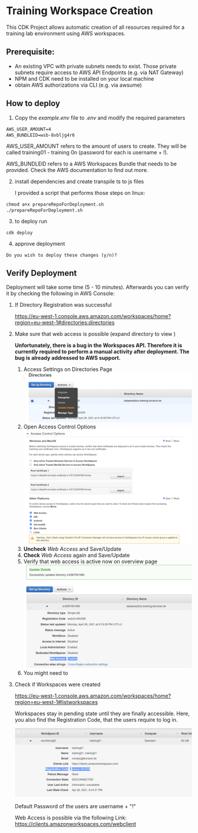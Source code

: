 # Training Workspace Creation

This CDK Project allows automatic creation of all resources required for a training lab environment using AWS workspaces.

## Prerequisite:
- An existing VPC with private subnets needs to exist. Those private subnets require access to AWS API Endpoints (e.g. via NAT Gateway)
- NPM and CDK need to be installed on your local machine
- obtain AWS authorizations via CLI (e.g. via awsume)

## How to deploy
1. Copy the *example.env* file to *.env* and modify the required parameters
```
AWS_USER_AMOUNT=4
AWS_BUNDLEID=wsb-8vbljg4r6
```

AWS_USER_AMOUNT refers to the amount of users to create. They will be called training01 - training 0n (password for each is username + !).

AWS_BUNDLEID refers to a AWS Workspaces Bundle that needs to be provided. Check the AWS documentation to find out more.



2. install dependencies and create transpile ts to js files

    I provided a script that performs those steps on linux: 
```
chmod a+x prepareRepoForDeployment.sh
./prepareRepoForDeployment.sh
```
3. to deploy run
```
cdk deploy
```
4. approve deployment
```
Do you wish to deploy these changes (y/n)?
```

## Verify Deployment

Deployment will take some time (5 - 10 minutes).
Afterwards you can verify it by checking the following in AWS Console:

1. If Directory Registration was successful

    https://eu-west-1.console.aws.amazon.com/workspaces/home?region=eu-west-1#directories:directories

2. Make sure that web access is possible (expand directory to view )

    **Unfortunately, there is a bug in the Workspaces API. Therefore it is currently required to perform a manual activity after deployment. The bug is already addressed to AWS support.**

    1. Access Settings on Directories Page
    ![Screenshot Bug 1](img/workspace-setting-bug1.PNG)
    2. Open Access Control Options
    ![Screenshot Bug 2](img/workspace-setting-bug2.PNG)
    3. **Uncheck** *Web Access* and Save/Update
    4. **Check** *Web Access* again and Save/Update
    5. Verify that web access is active now on overview page
     ![Screenshot Bug 3](img/workspace-setting-bug3.PNG)
    6. You might need to 


2. Check if Workspaces were created

    https://eu-west-1.console.aws.amazon.com/workspaces/home?region=eu-west-1#listworkspaces

    Workspaces stay in pending state until they are finally accessible.
    Here, you also find the Registration Code, that the users require to log in.
    
    ![workspace-registration-code.PNG](img/workspace-registration-code.PNG)
    

   


    Default Password of the users are username + "!"

    Web Access is possible via the following Link:
    https://clients.amazonworkspaces.com/webclient

